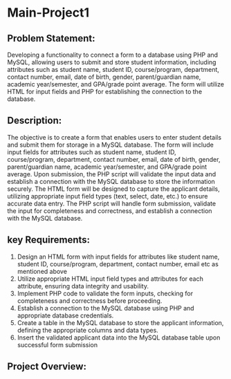 # Main-Project1
## Problem Statement:
Developing a functionality to connect a form to a database using PHP and MySQL, allowing users 
to submit and store student information, including attributes such as student name, student ID, 
course/program, department, contact number, email, date of birth, gender, parent/guardian name, 
academic year/semester, and GPA/grade point average. The form will utilize HTML for input fields 
and PHP for establishing the connection to the database.
## Description:
The objective is to create a form that enables users to enter student details and submit them for 
storage in a MySQL database. The form will include input fields for attributes such as student 
name, student ID, course/program, department, contact number, email, date of birth, gender, 
parent/guardian name, academic year/semester, and GPA/grade point average. Upon submission, 
the PHP script will validate the input data and establish a connection with the MySQL database to 
store the information securely.
The HTML form will be designed to capture the applicant details, utilizing appropriate input field 
types (text, select, date, etc.) to ensure accurate data entry. The PHP script will handle form 
submission, validate the input for completeness and correctness, and establish a connection with 
the MySQL database.
## key Requirements:
1. Design an HTML form with input fields for attributes like student name, student ID, 
course/program, department, contact number, email etc as mentioned above
2. Utilize appropriate HTML input field types and attributes for each attribute, ensuring data 
integrity and usability.
3. Implement PHP code to validate the form inputs, checking for completeness and correctness 
before proceeding.
4. Establish a connection to the MySQL database using PHP and appropriate database credentials.
5. Create a table in the MySQL database to store the applicant information, defining the appropriate 
columns and data types.
6. Insert the validated applicant data into the MySQL database table upon successful 
form submission
## Project Overview:
